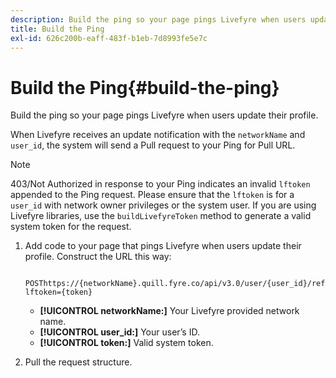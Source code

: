 ```yaml
---
description: Build the ping so your page pings Livefyre when users update their profile.
title: Build the Ping
exl-id: 626c200b-eaff-483f-b1eb-7d8993fe5e7c
---
```

# Build the Ping{#build-the-ping}

Build the ping so your page pings Livefyre when users update their profile.

When Livefyre receives an update notification with the `networkName` and `user_id`, the system will send a Pull request to your Ping for Pull URL.

>[!NOTE]
>
>403/Not Authorized in response to your Ping indicates an invalid `lftoken` appended to the Ping request. Please ensure that the `lftoken` is for a `user_id` with network owner privileges or the system user. If you are using Livefyre libraries, use the `buildLivefyreToken` method to generate a valid system token for the request.

1. Add code to your page that pings Livefyre when users update their profile. Construct the URL this way:

   ```  

   POSThttps://{networkName}.quill.fyre.co/api/v3.0/user/{user_id}/refresh?lftoken={token}
   ```

   * **[!UICONTROL networkName:]** Your Livefyre provided network name.
   * **[!UICONTROL user_id:]** Your user’s ID.
   * **[!UICONTROL token:]** Valid system token.

1. Pull the request structure.
